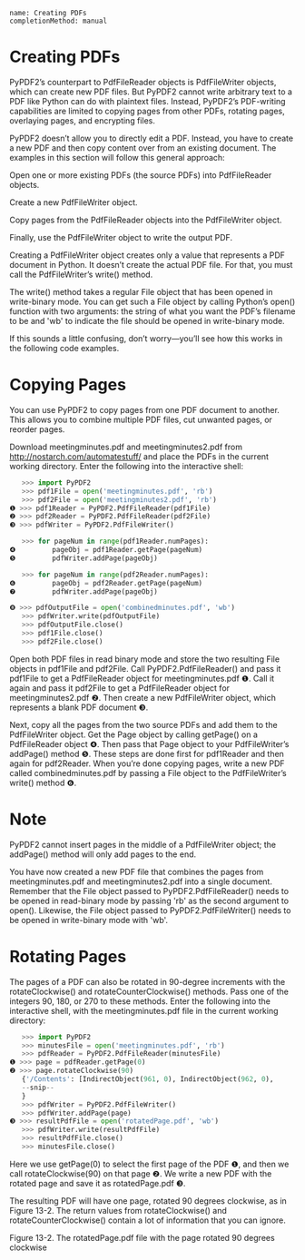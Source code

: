 ```ngMeta
name: Creating PDFs
completionMethod: manual
```
# Creating PDFs
PyPDF2’s counterpart to PdfFileReader objects is PdfFileWriter objects, which can create new PDF files. But PyPDF2 cannot write arbitrary text to a PDF like Python can do with plaintext files. Instead, PyPDF2’s PDF-writing capabilities are limited to copying pages from other PDFs, rotating pages, overlaying pages, and encrypting files.

PyPDF2 doesn’t allow you to directly edit a PDF. Instead, you have to create a new PDF and then copy content over from an existing document. The examples in this section will follow this general approach:

Open one or more existing PDFs (the source PDFs) into PdfFileReader objects.

Create a new PdfFileWriter object.

Copy pages from the PdfFileReader objects into the PdfFileWriter object.

Finally, use the PdfFileWriter object to write the output PDF.

Creating a PdfFileWriter object creates only a value that represents a PDF document in Python. It doesn’t create the actual PDF file. For that, you must call the PdfFileWriter’s write() method.

The write() method takes a regular File object that has been opened in write-binary mode. You can get such a File object by calling Python’s open() function with two arguments: the string of what you want the PDF’s filename to be and 'wb' to indicate the file should be opened in write-binary mode.

If this sounds a little confusing, don’t worry—you’ll see how this works in the following code examples.

# Copying Pages
You can use PyPDF2 to copy pages from one PDF document to another. This allows you to combine multiple PDF files, cut unwanted pages, or reorder pages.

Download meetingminutes.pdf and meetingminutes2.pdf from <span><a href="http://nostarch.com/automatestuff/">http://nostarch.com/automatestuff/</a></span> and place the PDFs in the current working directory. Enter the following into the interactive shell:

```python
   >>> import PyPDF2
   >>> pdf1File = open('meetingminutes.pdf', 'rb')
   >>> pdf2File = open('meetingminutes2.pdf', 'rb')
❶ >>> pdf1Reader = PyPDF2.PdfFileReader(pdf1File)
❷ >>> pdf2Reader = PyPDF2.PdfFileReader(pdf2File)
❸ >>> pdfWriter = PyPDF2.PdfFileWriter()

   >>> for pageNum in range(pdf1Reader.numPages):
❹         pageObj = pdf1Reader.getPage(pageNum)
❺         pdfWriter.addPage(pageObj)

   >>> for pageNum in range(pdf2Reader.numPages):
❻         pageObj = pdf2Reader.getPage(pageNum)
❼         pdfWriter.addPage(pageObj)

❽ >>> pdfOutputFile = open('combinedminutes.pdf', 'wb')
   >>> pdfWriter.write(pdfOutputFile)
   >>> pdfOutputFile.close()
   >>> pdf1File.close()
   >>> pdf2File.close()
```
Open both PDF files in read binary mode and store the two resulting File objects in pdf1File and pdf2File. Call PyPDF2.PdfFileReader() and pass it pdf1File to get a PdfFileReader object for meetingminutes.pdf ❶. Call it again and pass it pdf2File to get a PdfFileReader object for meetingminutes2.pdf ❷. Then create a new PdfFileWriter object, which represents a blank PDF document ❸.

Next, copy all the pages from the two source PDFs and add them to the PdfFileWriter object. Get the Page object by calling getPage() on a PdfFileReader object ❹. Then pass that Page object to your PdfFileWriter’s addPage() method ❺. These steps are done first for pdf1Reader and then again for pdf2Reader. When you’re done copying pages, write a new PDF called combinedminutes.pdf by passing a File object to the PdfFileWriter’s write() method ❻.

# Note
PyPDF2 cannot insert pages in the middle of a PdfFileWriter object; the addPage() method will only add pages to the end.

You have now created a new PDF file that combines the pages from meetingminutes.pdf and meetingminutes2.pdf into a single document. Remember that the File object passed to PyPDF2.PdfFileReader() needs to be opened in read-binary mode by passing 'rb' as the second argument to open(). Likewise, the File object passed to PyPDF2.PdfFileWriter() needs to be opened in write-binary mode with 'wb'.

# Rotating Pages
The pages of a PDF can also be rotated in 90-degree increments with the rotateClockwise() and rotateCounterClockwise() methods. Pass one of the integers 90, 180, or 270 to these methods. Enter the following into the interactive shell, with the meetingminutes.pdf file in the current working directory:

```python
   >>> import PyPDF2
   >>> minutesFile = open('meetingminutes.pdf', 'rb')
   >>> pdfReader = PyPDF2.PdfFileReader(minutesFile)
❶ >>> page = pdfReader.getPage(0)
❷ >>> page.rotateClockwise(90)
   {'/Contents': [IndirectObject(961, 0), IndirectObject(962, 0),
   --snip--
   }
   >>> pdfWriter = PyPDF2.PdfFileWriter()
   >>> pdfWriter.addPage(page)
❸ >>> resultPdfFile = open('rotatedPage.pdf', 'wb')
   >>> pdfWriter.write(resultPdfFile)
   >>> resultPdfFile.close()
   >>> minutesFile.close()
```
Here we use getPage(0) to select the first page of the PDF ❶, and then we call rotateClockwise(90) on that page ❷. We write a new PDF with the rotated page and save it as rotatedPage.pdf ❸.

The resulting PDF will have one page, rotated 90 degrees clockwise, as in Figure 13-2. The return values from rotateClockwise() and rotateCounterClockwise() contain a lot of information that you can ignore.

<!-- ![image](assets/000104.jpg)
 -->
Figure 13-2. The rotatedPage.pdf file with the page rotated 90 degrees clockwise
